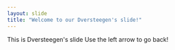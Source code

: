 ```yaml
---
layout: slide
title: "Welcome to our Dversteegen's slide!"
---
```

This is Dversteegen's slide
Use the left arrow to go back!